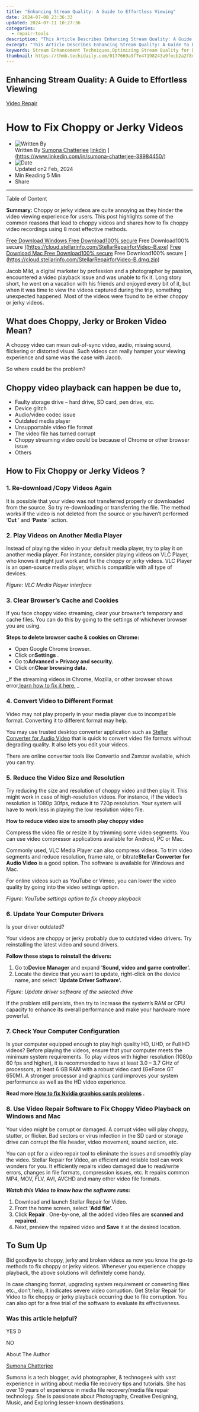 ```yaml
---
title: "Enhancing Stream Quality: A Guide to Effortless Viewing"
date: 2024-07-08 23:36:33
updated: 2024-07-11 10:27:36
categories:
  - repair-tools
description: "This Article Describes Enhancing Stream Quality: A Guide to Effortless Viewing"
excerpt: "This Article Describes Enhancing Stream Quality: A Guide to Effortless Viewing"
keywords: Stream Enhancement Techniques,Optimizing Stream Quality for Devices,Viewing Experience Improvement Guide,Effortless Stream Optimization Tips,Stream Quality Enhancement Solutions,Video Stream Optimization Strategies,Enhance Viewing Clarity and Performance
thumbnail: https://thmb.techidaily.com/0177669a9f7e47198243a9fecb2a2f8d7897c9576df374da55c9c20dfb4332d6.jpg
---
```


## Enhancing Stream Quality: A Guide to Effortless Viewing

[Video Repair](https://tools.techidaily.com/stellardata-recovery/buy-now/)

# How to Fix Choppy or Jerky Videos

* ![Written By](https://cdn-cmlep.nitrocdn.com/DLSjJVyzoVcUgUSBlgyEUoGMDKLbWXQr/assets/desktop/optimized/rev-636f8fd/secure.gravatar.com/avatar/51230a434c190250f4ff6504ca157fb6.1e1df7d66b301003bec30db63ac73954)  
 Written By [Sumona Chatterjee](https://tools.techidaily.com/stellardata-recovery/buy-now/) [linkdin](https://cdn-cmlep.nitrocdn.com/DLSjJVyzoVcUgUSBlgyEUoGMDKLbWXQr/assets/images/optimized/rev-636f8fd/www.stellarinfo.com/public/frontEnd/images/author/linkdin.jpg) ](https://www.linkedin.com/in/sumona-chatterjee-38984450/)
* ![Date](https://cdn-cmlep.nitrocdn.com/DLSjJVyzoVcUgUSBlgyEUoGMDKLbWXQr/assets/images/optimized/rev-636f8fd/www.stellarinfo.com/public/frontEnd/images/author/clender.jpg)  
 Updated on2 Feb, 2024
* Min Reading 5  Min
* Share

---

Table of Content

**Summary:** Choppy or jerky videos are quite annoying as they hinder the video viewing experience for users. This post highlights some of the common reasons that lead to choppy videos and shares how to fix choppy video recordings using 8 most effective methods.

[Free Download Windows  Free Download100% secure](https://cdn-cmlep.nitrocdn.com/DLSjJVyzoVcUgUSBlgyEUoGMDKLbWXQr/assets/images/optimized/rev-636f8fd/www.stellarinfo.com/blog/wp-content/themes/stellarblog2024/images/windows.svg)  Free Download100% secure ](https://cloud.stellarinfo.com/StellarRepairforVideo-B.exe) [Free Download Mac  Free Download100% secure](https://cdn-cmlep.nitrocdn.com/DLSjJVyzoVcUgUSBlgyEUoGMDKLbWXQr/assets/images/source/rev-636f8fd/www.stellarinfo.com/blog/wp-content/themes/stellarblog2024/images/mac-os.svg)  Free Download100% secure ](https://cloud.stellarinfo.com/StellarRepairforVideo-B.dmg.zip)

 Jacob Mild, a digital marketer by profession and a photographer by passion, encountered a video playback issue and was unable to fix it. Long story short, he went on a vacation with his friends and enjoyed every bit of it, but when it was time to view the videos captured during the trip, something unexpected happened. Most of the videos were found to be either choppy or jerky videos.

## **What does Choppy, Jerky or Broken Video Mean?**

 A choppy video can mean out-of-sync video, audio, missing sound, flickering or distorted visual. Such videos can really hamper your viewing experience and same was the case with Jacob.

So where could be the problem?

## **Choppy video playback can happen be due to,**

* Faulty storage drive – hard drive, SD card, pen drive, etc.
* Device glitch
* Audio/video codec issue
* Outdated media player
* Unsupportable video file format
* The video file has turned corrupt
* Choppy streaming video could be because of Chrome or other browser issue
* Others

## **How to Fix Choppy or Jerky Videos** **?**

### **1\. Re-download /Copy Videos Again**

 It is possible that your video was not transferred properly or downloaded from the source. So try re-downloading or transferring the file. The method works if the video is not deleted from the source or you haven’t performed ‘**Cut** ’ and ‘**Paste** ’ action.

### **2\. Play Videos on Another Media Player**

 Instead of playing the video in your default media player, try to play it on another media player. For instance, consider playing videos on VLC Player, who knows it might just work and fix the choppy or jerky videos. VLC Player is an open-source media player, which is compatible with all type of devices.

_Figure: VLC Media Player interface_

### **3\. Clear Browser’s Cache and Cookies**

 If you face choppy video streaming, clear your browser’s temporary and cache files. You can do this by going to the settings of whichever browser you are using.

**Steps to delete browser cache & cookies on Chrome:**

* Open Google Chrome browser.
* Click on**Settings** .
* Go to**Advanced > Privacy and security.**
* Click on**Clear browsing data.**

 _If the streaming videos in Chrome, Mozilla, or other browser shows error,[learn how to fix it here.](https://tools.techidaily.com/stellardata-recovery/buy-now/) _

### **4\. Convert Video to Different Format**

 Video may not play properly in your media player due to incompatible format. Converting it to different format may help.

 You may use trusted desktop converter application such as [Stellar Converter for Audio Video](https://tools.techidaily.com/stellardata-recovery/buy-now/) that is quick to convert video file formats without degrading quality. It also lets you edit your videos.

 There are online converter tools like Convertio and Zamzar available, which you can try.

### **5\. Reduce the Video Size and Resolution**

 Try reducing the size and resolution of choppy video and then play it. This might work in case of high-resolution videos. For instance, if the video’s resolution is 1080p 30fps, reduce it to 720p resolution. Your system will have to work less in playing the low resolution video file.

**How to reduce video size to smooth play choppy video**

 Compress the video file or resize it by trimming some video segments. You can use video compressor applications available for Android, PC or Mac.

 Commonly used, VLC Media Player can also compress videos. To trim video segments and reduce resolution, frame rate, or bitrate**Stellar Converter for Audio Video** is a good option. The software is available for Windows and Mac.

 For online videos such as YouTube or Vimeo, you can lower the video quality by going into the video settings option.

_Figure: YouTube settings option to fix choppy playback_

### **6\. Update Your Computer Drivers**

Is your driver outdated?

 Your videos are choppy or jerky probably due to outdated video drivers. Try reinstalling the latest video and sound drivers.

**Follow these steps to reinstall the drivers:**

1. Go to**Device Manager** and expand ‘**Sound, video and game controller’.**
2. Locate the device that you want to update, right-click on the device name, and select ‘**Update Driver Software’.**

_Figure: Update driver software of the selected drive_

 If the problem still persists, then try to increase the system’s RAM or CPU capacity to enhance its overall performance and make your hardware more powerful.

### **7\. Check Your Computer Configuration**

 Is your computer equipped enough to play high quality HD, UHD, or Full HD videos? Before playing the videos, ensure that your computer meets the minimum system requirements. To play videos with higher resolution (1080p 60 fps and higher), it is recommended to have at least 3.0 – 3.7 GHz of processors, at least 6 GB RAM with a robust video card (GeForce GT 650M). A stronger processor and graphics card improves your system performance as well as the HD video experience.

 **Read more:[How to fix Nvidia graphics cards problems](https://tools.techidaily.com/stellardata-recovery/buy-now/) .**

### **8\. Use Video Repair Software** **to Fix Choppy Video Playback on Windows and Mac**

 Your video might be corrupt or damaged. A corrupt video will play choppy, stutter, or flicker. Bad sectors or virus infection in the SD card or storage drive can corrupt the file header, video movement, sound section, etc.

 You can opt for a video repair tool to eliminate the issues and smoothly play the video. Stellar Repair for Video, an efficient and reliable tool can work wonders for you. It efficiently repairs video damaged due to read/write errors, changes in file formats, compression issues, etc. It repairs common MP4, MOV, FLV, AVI, AVCHD and many other video file formats.

**_Watch this Video to know how the software runs:_**

1. Download and launch Stellar Repair for Video.
2. From the home screen, select ‘**Add file’.**
3. Click **Repair** . One-by-one, all the added video files are **scanned and repaired.**
4. Next, preview the repaired video and **Save** it at the desired location.

[](https://cloud.stellarinfo.com/StellarRepairforVideo-B.exe) [](https://cloud.stellarinfo.com/StellarRepairforVideo-B.dmg.zip)

## **To Sum Up**

 Bid goodbye to choppy, jerky and broken videos as now you know the go-to methods to fix choppy or jerky videos. Whenever you experience choppy playback, the above solutions will definitely come handy.

 In case changing format, upgrading system requirement or converting files etc., don’t help, it indicates severe video corruption. Get Stellar Repair for Video to fix choppy or jerky playback occurring due to file corruption. You can also opt for a free trial of the software to evaluate its effectiveness.

### Was this article helpful?

YES 0

NO

About The Author

[Sumona Chatterjee](https://tools.techidaily.com/stellardata-recovery/buy-now/) [](https://www.linkedin.com/in/sumona-chatterjee-38984450/)

 Sumona is a tech blogger, avid photographer, & technogeek with vast experience in writing about media file recovery tips and tutorials. She has over 10 years of experience in media file recovery/media file repair technology. She is passionate about Photography, Creative Designing, Music, and Exploring lesser-known destinations.

<ins class="adsbygoogle"
     style="display:block"
     data-ad-format="autorelaxed"
     data-ad-client="ca-pub-7571918770474297"
     data-ad-slot="1223367746"></ins>



<ins class="adsbygoogle"
     style="display:block"
     data-ad-client="ca-pub-7571918770474297"
     data-ad-slot="8358498916"
     data-ad-format="auto"
     data-full-width-responsive="true"></ins>
